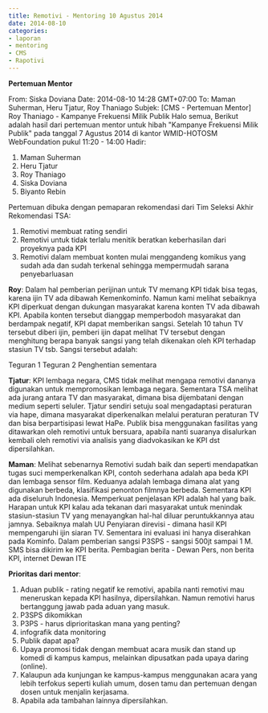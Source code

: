 ```yaml
---
title: Remotivi - Mentoring 10 Agustus 2014
date: 2014-08-10
categories:
- laporan
- mentoring
- CMS
- Rapotivi
---
```


**Pertemuan Mentor**

From: Siska Doviana 
Date: 2014-08-10 14:28 GMT+07:00 
To: Maman Suherman, Heru Tjatur, Roy Thaniago 
Subjek: [CMS - Pertemuan Mentor] Roy Thaniago - Kampanye Frekuensi Milik Publik Halo semua, Berikut adalah hasil dari pertemuan mentor untuk hibah "Kampanye Frekuensi Milik Publik" pada tanggal 7 Agustus 2014 di kantor WMID-HOTOSM WebFoundation pukul 11:20 - 14:00 Hadir:

1. Maman Suherman
2. Heru Tjatur
3. Roy Thaniago
4. Siska Doviana
5. Biyanto Rebin

Pertemuan dibuka dengan pemaparan rekomendasi dari Tim Seleksi Akhir Rekomendasi TSA:

1. Remotivi membuat rating sendiri
2. Remotivi untuk tidak terlalu menitik beratkan keberhasilan dari proyeknya pada KPI
3. Remotivi dalam membuat konten mulai menggandeng komikus yang sudah ada dan sudah terkenal sehingga mempermudah sarana penyebarluasan

**Roy**: Dalam hal pemberian perijinan untuk TV memang KPI tidak bisa tegas, karena ijin TV ada dibawah Kemenkominfo. Namun kami melihat sebaiknya KPI diperkuat dengan dukungan masyarakat karena konten TV ada dibawah KPI. Apabila konten tersebut dianggap memperbodoh masyarakat dan berdampak negatif, KPI dapat memberikan sangsi. Setelah 10 tahun TV tersebut diberi ijin, pemberi ijin dapat melihat TV tersebut dengan menghitung berapa banyak sangsi yang telah dikenakan oleh KPI terhadap stasiun TV tsb. Sangsi tersebut adalah:

Teguran 1
Teguran 2
Penghentian sementara

**Tjatur**: KPI lembaga negara, CMS tidak melihat mengapa remotivi dananya digunakan untuk mempromosikan lembaga negara. Sementara TSA melihat ada jurang antara TV dan masyarakat, dimana bisa dijembatani dengan medium seperti seluler. Tjatur sendiri setuju soal mengadaptasi peraturan via hape, dimana masyarakat diperkenalkan melalui peraturan peraturan TV dan bisa berpartisipasi lewat HaPe. Publik bisa menggunakan fasilitas yang ditawarkan oleh remotivi untuk bersuara, apabila nanti suaranya disalurkan kembali oleh remotivi via analisis yang diadvokasikan ke KPI dst dipersilahkan.

**Maman**: Melihat sebenarnya Remotivi sudah baik dan seperti mendapatkan tugas suci memperkenalkan KPI, contoh sederhana adalah apa beda KPI dan lembaga sensor film. Keduanya adalah lembaga dimana alat yang digunakan berbeda, klasifikasi penonton filmnya berbeda. Sementara KPI ada diseluruh Indonesia. Memperkuat penjelasan KPI adalah hal yang baik. Harapan untuk KPI kalau ada tekanan dari masyarakat untuk menindak stasiun-stasiun TV yang menayangkan hal-hal diluar peruntukkannya atau jamnya. Sebaiknya malah UU Penyiaran direvisi - dimana hasil KPI mempengaruhi ijin siaran TV. Sementara ini evaluasi ini hanya diserahkan pada Kominfo. Dalam pemberian sangsi P3SPS - sangsi 500jt sampai 1 M. SMS bisa dikirim ke KPI berita. Pembagian berita - Dewan Pers, non berita KPI, internet Dewan ITE

**Prioritas dari mentor**:

1. Aduan publik - rating negatif ke remotivi, apabila nanti remotivi mau meneruskan kepada KPI hasilnya, dipersilahkan. Namun remotivi harus bertanggung jawab pada aduan yang masuk.
2. P3SPS dikomikkan
3. P3PS - harus diprioritaskan mana yang penting?
4. infografik data monitoring
5. Publik dapat apa?
6. Upaya promosi tidak dengan membuat acara musik dan stand up komedi di kampus kampus, melainkan dipusatkan pada upaya daring (online).
7. Kalaupun ada kunjungan ke kampus-kampus menggunakan acara yang lebih terfokus seperti kuliah umum, dosen tamu dan pertemuan dengan dosen untuk menjalin kerjasama.
8. Apabila ada tambahan lainnya dipersilahkan.
